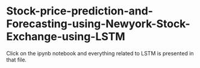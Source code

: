 # Stock-price-prediction-and-Forecasting-using-Newyork-Stock-Exchange-using-LSTM

Click on the ipynb notebook and everything related to LSTM is presented in that file.
